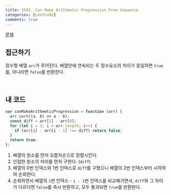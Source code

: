 ```yaml
---
title: 1502. Can Make Arithmetic Progression From Sequence
categories: [LeetCode]
comments: true
---
```


[문제](https://leetcode.com/problems/can-make-arithmetic-progression-from-sequence/)

## 접근하기

정수형 배열 `arr`가 주어진다. 배열안에 연속되는 두 정수요소의 차이가 동일하면 `true`를, 아니라면 `false`를 반환한다.

<br>

## 내 코드

```js
var canMakeArithmeticProgression = function (arr) {
  arr.sort((a, b) => a - b);
  const diff = arr[1] - arr[0];
  for (let i = 2; i < arr.length; i++) {
    if (arr[i] - arr[i - 1] !== diff) return false;
  }
  return true;
};
```

1. 배열의 원소를 먼저 오름차순으로 정렬시킨다.
2. 인접한 원소의 차이를 먼저 구한다. (`diff`)
3. 배열의 0번 인덱스와 1번 인덱스로 `diff`를 구했으니 배열의 2번 인덱스부터 시작하여 순회한다.
4. 순회하면서 배열의 `i`번 인덱스 - `i - 1`번 인덱스를 비교해가면서, `diff`와 그 차이가 다르다면 `false`를 즉시 반환하고, 모두 통과되면 `true`를 반환한다.
